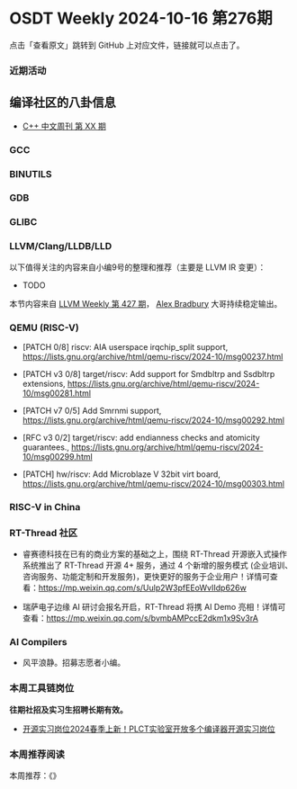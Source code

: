 # OSDT Weekly 2024-10-16 第276期

点击「查看原文」跳转到 GitHub 上对应文件，链接就可以点击了。

### 近期活动

## 编译社区的八卦信息

- [C++ 中文周刊 第 XX 期]()

### GCC

### BINUTILS

### GDB

### GLIBC

### LLVM/Clang/LLDB/LLD


以下值得关注的内容来自小编9号的整理和推荐（主要是 LLVM IR 变更）：

- TODO

本节内容来自 [LLVM Weekly 第 427 期](http://llvmweekly.org/issue/427)，
[Alex Bradbury](https://www.linkedin.com/in/alex-bradbury/) 大哥持续稳定输出。

### QEMU (RISC-V)

- [PATCH 0/8] riscv: AIA userspace irqchip_split support,
  https://lists.gnu.org/archive/html/qemu-riscv/2024-10/msg00237.html

- [PATCH v3 0/8] target/riscv: Add support for Smdbltrp and Ssdbltrp extensions,
  https://lists.gnu.org/archive/html/qemu-riscv/2024-10/msg00281.html

- [PATCH v7 0/5] Add Smrnmi support,
  https://lists.gnu.org/archive/html/qemu-riscv/2024-10/msg00292.html

- [RFC v3 0/2] target/riscv: add endianness checks and atomicity guarantees.,
  https://lists.gnu.org/archive/html/qemu-riscv/2024-10/msg00299.html

- [PATCH] hw/riscv: Add Microblaze V 32bit virt board,
  https://lists.gnu.org/archive/html/qemu-riscv/2024-10/msg00303.html

### RISC-V in China

### RT-Thread 社区

- 睿赛德科技在已有的商业方案的基础之上，围绕 RT-Thread 开源嵌入式操作系统推出了 RT-Thread 开源 4+ 服务，通过 4 个新增的服务模式 (企业培训、咨询服务、功能定制和开发服务)，更快更好的服务于企业用户！详情可查看：https://mp.weixin.qq.com/s/Uulp2W3pfEEoWvIIdp626w

- 瑞萨电子边缘 AI 研讨会报名开启，RT-Thread 将携 AI Demo 亮相！详情可查看：https://mp.weixin.qq.com/s/bvmbAMPccE2dkm1x9Sv3rA

### AI Compilers

- 风平浪静。招募志愿者小编。

### 本周工具链岗位

**往期社招及实习生招聘长期有效。**

- [开源实习岗位2024春季上新！PLCT实验室开放多个编译器开源实习岗位](https://mp.weixin.qq.com/s/D-l7hE2S-21NCAZsVqPzMA)

### 本周推荐阅读

本周推荐：《》

